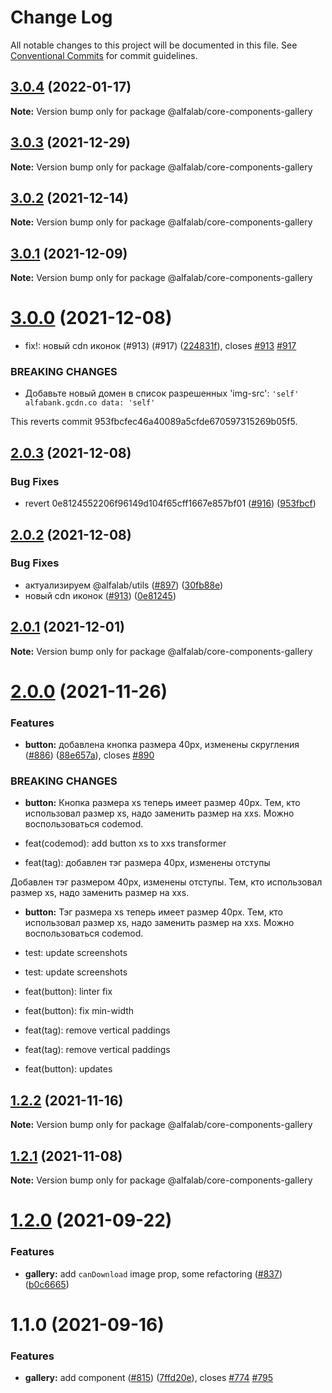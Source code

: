 # Change Log

All notable changes to this project will be documented in this file.
See [Conventional Commits](https://conventionalcommits.org) for commit guidelines.

## [3.0.4](https://github.com/alfa-laboratory/core-components/compare/@alfalab/core-components-gallery@3.0.3...@alfalab/core-components-gallery@3.0.4) (2022-01-17)

**Note:** Version bump only for package @alfalab/core-components-gallery





## [3.0.3](https://github.com/alfa-laboratory/core-components/compare/@alfalab/core-components-gallery@3.0.2...@alfalab/core-components-gallery@3.0.3) (2021-12-29)

**Note:** Version bump only for package @alfalab/core-components-gallery





## [3.0.2](https://github.com/alfa-laboratory/core-components/compare/@alfalab/core-components-gallery@3.0.1...@alfalab/core-components-gallery@3.0.2) (2021-12-14)

**Note:** Version bump only for package @alfalab/core-components-gallery





## [3.0.1](https://github.com/alfa-laboratory/core-components/compare/@alfalab/core-components-gallery@3.0.0...@alfalab/core-components-gallery@3.0.1) (2021-12-09)

**Note:** Version bump only for package @alfalab/core-components-gallery





# [3.0.0](https://github.com/alfa-laboratory/core-components/compare/@alfalab/core-components-gallery@2.0.3...@alfalab/core-components-gallery@3.0.0) (2021-12-08)


* fix!: новый cdn иконок (#913) (#917) ([224831f](https://github.com/alfa-laboratory/core-components/commit/224831f41ed2de49dc1a228dc081b0629cf274b1)), closes [#913](https://github.com/alfa-laboratory/core-components/issues/913) [#917](https://github.com/alfa-laboratory/core-components/issues/917)


### BREAKING CHANGES

* Добавьте новый домен в список разрешенных 'img-src': `'self' alfabank.gcdn.co data: 'self'`

This reverts commit 953fbcfec46a40089a5cfde670597315269b05f5.





## [2.0.3](https://github.com/alfa-laboratory/core-components/compare/@alfalab/core-components-gallery@2.0.2...@alfalab/core-components-gallery@2.0.3) (2021-12-08)


### Bug Fixes

* revert 0e8124552206f96149d104f65cff1667e857bf01 ([#916](https://github.com/alfa-laboratory/core-components/issues/916)) ([953fbcf](https://github.com/alfa-laboratory/core-components/commit/953fbcfec46a40089a5cfde670597315269b05f5))





## [2.0.2](https://github.com/alfa-laboratory/core-components/compare/@alfalab/core-components-gallery@2.0.1...@alfalab/core-components-gallery@2.0.2) (2021-12-08)


### Bug Fixes

* актуализируем @alfalab/utils ([#897](https://github.com/alfa-laboratory/core-components/issues/897)) ([30fb88e](https://github.com/alfa-laboratory/core-components/commit/30fb88eee36f68cabf80069e5125d911fabde4a5))
* новый cdn иконок ([#913](https://github.com/alfa-laboratory/core-components/issues/913)) ([0e81245](https://github.com/alfa-laboratory/core-components/commit/0e8124552206f96149d104f65cff1667e857bf01))





## [2.0.1](https://github.com/alfa-laboratory/core-components/compare/@alfalab/core-components-gallery@2.0.0...@alfalab/core-components-gallery@2.0.1) (2021-12-01)

**Note:** Version bump only for package @alfalab/core-components-gallery





# [2.0.0](https://github.com/alfa-laboratory/core-components/compare/@alfalab/core-components-gallery@1.2.2...@alfalab/core-components-gallery@2.0.0) (2021-11-26)


### Features

* **button:** добавлена кнопка размера 40px, изменены скругления ([#886](https://github.com/alfa-laboratory/core-components/issues/886)) ([88e657a](https://github.com/alfa-laboratory/core-components/commit/88e657a9f0f68b8b58f6e9437053954ee984f83c)), closes [#890](https://github.com/alfa-laboratory/core-components/issues/890)


### BREAKING CHANGES

* **button:** Кнопка размера xs теперь имеет размер 40px. Тем, кто использовал размер xs, надо
заменить размер  на xxs. Можно воспользоваться codemod.

* feat(codemod): add button xs to xxs transformer

* feat(tag): добавлен тэг размера 40px, изменены отступы

Добавлен тэг размером 40px, изменены отступы. Тем, кто использовал размер xs, надо заменить размер
на xxs.
* **button:** Тэг размера xs теперь имеет размер 40px. Тем, кто использовал размер xs, надо
заменить размер на xxs. Можно воспользоваться codemod.

* test: update screenshots

* test: update screenshots

* feat(button): linter fix

* feat(button): fix min-width

* feat(tag): remove vertical paddings

* feat(tag): remove vertical paddings

* feat(button): updates





## [1.2.2](https://github.com/alfa-laboratory/core-components/compare/@alfalab/core-components-gallery@1.2.1...@alfalab/core-components-gallery@1.2.2) (2021-11-16)

**Note:** Version bump only for package @alfalab/core-components-gallery





## [1.2.1](https://github.com/alfa-laboratory/core-components/compare/@alfalab/core-components-gallery@1.2.0...@alfalab/core-components-gallery@1.2.1) (2021-11-08)

**Note:** Version bump only for package @alfalab/core-components-gallery





# [1.2.0](https://github.com/alfa-laboratory/core-components/compare/@alfalab/core-components-gallery@1.1.0...@alfalab/core-components-gallery@1.2.0) (2021-09-22)


### Features

* **gallery:** add `canDownload` image prop, some refactoring ([#837](https://github.com/alfa-laboratory/core-components/issues/837)) ([b0c6665](https://github.com/alfa-laboratory/core-components/commit/b0c6665bb6a3d4b1e9d5bc176149f63ca2bd8542))





# 1.1.0 (2021-09-16)


### Features

* **gallery:** add component ([#815](https://github.com/alfa-laboratory/core-components/issues/815)) ([7ffd20e](https://github.com/alfa-laboratory/core-components/commit/7ffd20e2d007f658223d29aa943639c13ad51342)), closes [#774](https://github.com/alfa-laboratory/core-components/issues/774) [#795](https://github.com/alfa-laboratory/core-components/issues/795)
